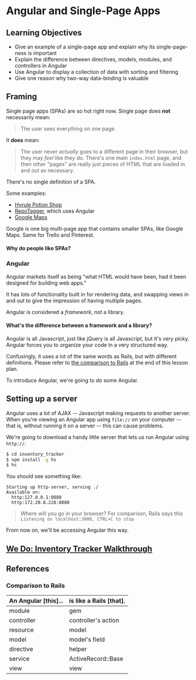 # Angular and Single-Page Apps

## Learning Objectives
- Give an example of a single-page app and explain why its single-page-ness is important
- Explain the difference between directives, models, modules, and controllers in Angular
- Use Angular to display a collection of data with sorting and filtering
- Give one reason why two-way data-binding is valuable

## Framing

Single page apps (SPAs) are so hot right now. Single page does **not** necessarily mean:

> The user sees everything on one page.

It **does** mean:

> The user never *actually* goes to a different page in their browser, but they may *feel* like they do. There's one main `index.html` page, and then other "pages" are really just pieces of HTML that are loaded in and out as necessary.

There's no single definition of a SPA.

Some examples:

- [Hyrule Potion Shop](http://ga-wdi-exercises.github.io/hyrule_potion_shop/)
- [RepoTagger](http://repotagger.github.io/?name=ga-wdi-lessons), which uses Angular
- [Google Maps](https://www.google.com/maps/@38.9048728,-77.0362223,17z)

Google is one big multi-page app that contains smaller SPAs, like Google Maps. Same for Trello and Pinterest.

#### Why do people like SPAs?

### Angular

Angular markets itself as being "what HTML would have been, had it been designed for building web apps."

It has lots of functionality built in for rendering data, and swapping views in and out to give the impression of having multiple pages.

Angular is considered a *framework*, not a library.

#### What's the difference between a framework and a library?

Angular is all Javascript, just like jQuery is all Javascript, but it's very picky. Angular forces you to organize your code in a very structured way.

Confusingly, it uses a lot of the same words as Rails, but with different definitions. Please refer to [the comparison to Rails](#references) at the end of this lesson plan.

To introduce Angular, we're going to *do* some Angular.

## Setting up a server

Angular uses a lot of AJAX -- Javascript making requests to another server. When you're viewing an Angular app using `file://` on your computer -- that is, without running it on a server -- this can cause problems.

We're going to download a handy little server that lets us run Angular using `http://`.

```bash
$ cd inventory_tracker
$ npm install -g hs
$ hs
```

You should see something like:

```
Starting up http-server, serving ./
Available on:
  http:127.0.0.1:8080
  http:172.20.8.228:8080
```

> Where will you go in your browser? For comparison, Rails says this `Listening on localhost:3000, CTRL+C to stop`

From now on, we'll be accessing Angular this way.

## [We Do: Inventory Tracker Walkthrough](walkthrough.md)

## References

### Comparison to Rails

|An Angular [this]... |is like a Rails [that].|
|------------|---------------------|
| module     | gem                 |
| controller | controller's action |
| resource   | model               |
| model      | model's field       |
| directive  | helper              |
| service    | ActiveRecord::Base  |
| view       | view                |
